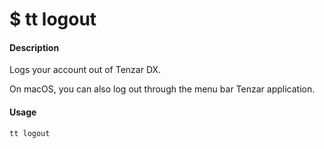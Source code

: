 <h1 class="title">$ tt logout</h1>

#### Description
Logs your account out of Tenzar DX.

On macOS, you can also log out through the menu bar Tenzar application.

#### Usage
```text
tt logout
```
